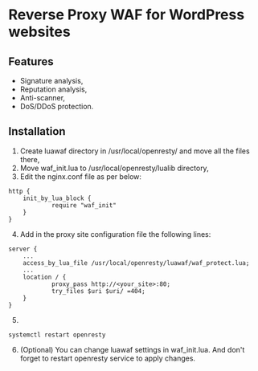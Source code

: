 # Reverse Proxy WAF for WordPress websites
## Features
* Signature analysis,
* Reputation analysis,
* Anti-scanner,
* DoS/DDoS protection.
## Installation
1. Create luawaf directory in /usr/local/openresty/ and move all the files there,
2. Move waf_init.lua to /usr/local/openresty/lualib directory,
3. Edit the nginx.conf file as per below:
```
http {
	init_by_lua_block {
    		require "waf_init"
  	}
}
```
4. Add in the proxy site configuration file the following lines:
```
server {
	...
	access_by_lua_file /usr/local/openresty/luawaf/waf_protect.lua;
  	...
  	location / {
    		proxy_pass http://<your_site>:80;
    		try_files $uri $uri/ =404;
  	}
}
```
5.
```
systemctl restart openresty
```
6. (Optional) You can change luawaf settings in waf_init.lua. And don't forget to restart openresty service to apply changes.
